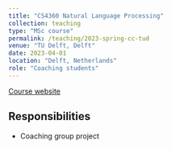 ```yaml
---
title: "CS4360 Natural Language Processing"
collection: teaching
type: "MSc course"
permalink: /teaching/2023-spring-cc-tud
venue: "TU Delft, Delft"
date: 2023-04-01
location: "Delft, Netherlands"
role: "Coaching students"
---
```


[Course website](https://studiegids.tudelft.nl/a101_displayCourse.do?course_id=63115)

Responsibilities
------
- Coaching group project